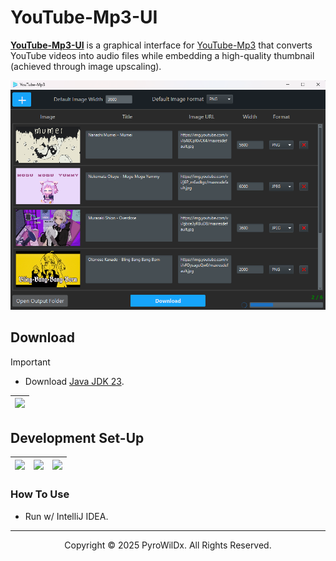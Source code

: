 # YouTube-Mp3-UI

[**YouTube-Mp3-UI**](https://github.com/PyroWilDx/YouTube-Mp3-UI/) is a graphical interface for [YouTube-Mp3](https://github.com/PyroWilDx/YouTube-Mp3/) that converts YouTube videos into audio files while embedding a high-quality thumbnail (achieved through image upscaling).

<img src=".readme/YouTube-Mp3-UI.png">

## Download

> [!IMPORTANT]
> - Download [Java JDK 23](https://download.oracle.com/java/23/latest/jdk-23_windows-x64_bin.exe).

<div align="center">

| [<img src="https://cdn.jsdelivr.net/gh/devicons/devicon@latest/icons/windows8/windows8-original.svg" width="60"/>](https://github.com/PyroWilDx/YouTube-Mp3-UI/releases/) |
|---|

</div>

## Development Set-Up

<div align="center">

| [<img src="https://cdn.jsdelivr.net/gh/devicons/devicon@latest/icons/java/java-original.svg" width="60"/>](https://www.java.com/) | [<img src="https://cdn.jsdelivr.net/gh/devicons/devicon@latest/icons/intellij/intellij-original.svg" width="60"/>](https://www.jetbrains.com/idea/) | [<img src="https://cdn.jsdelivr.net/gh/devicons/devicon@latest/icons/windows8/windows8-original.svg" width="60"/>](https://www.microsoft.com/windows/) |
|---|---|---|

</div>

### How To Use

- Run w/ IntelliJ IDEA.

---

<div align="center">
  Copyright &#169; 2025 PyroWilDx. All Rights Reserved.
</div>
